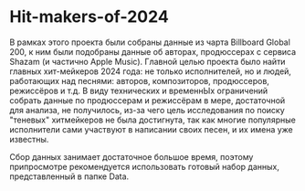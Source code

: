 # Hit-makers-of-2024
В рамках этого проекта были собраны данные из чарта Billboard Global 200, к ним были подобраны данные об авторах, продюссерах с сервиса Shazam (и частично Apple Music). Главной целью проекта было найти главных хит-мейкеров 2024 года: не только исполнителей, но и людей, работающих над песнями: авторов, композиторов, продюссеров, режиссёров и т.д. В виду технических и временнЫх ограничений собрать данные по продюссерам и режиссёрам в мере, достаточной для анализа, не получилось, из-за чего цель исследования по поиску "теневых" хитмейкеров не была достигнута, так как многие популярные исполнители сами участвуют в написании своих песен, и их имена уже известны.

Сбор данных занимает достаточное большое время, поэтому припросмотре рекомендуется использовать готовый набор данных, представленный в папке Data.
